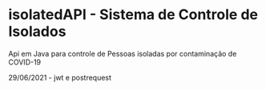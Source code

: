 # isolatedAPI - Sistema de Controle de Isolados

Api em Java para controle de Pessoas isoladas por contaminação de COVID-19

29/06/2021 - jwt e postrequest
